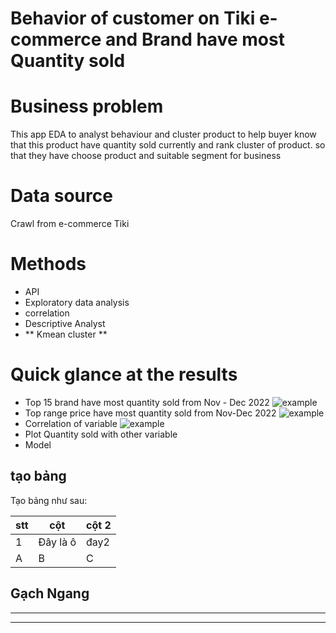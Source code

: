 # Behavior of customer on Tiki e-commerce and Brand have most Quantity sold
# Business problem 
This app EDA to analyst behaviour and cluster product to help buyer know that this product have quantity sold currently and rank cluster of product. so that they have choose product and suitable segment for business
# Data source
Crawl from e-commerce Tiki

# Methods
- API
- Exploratory data analysis 
- correlation
- Descriptive Analyst
- ** Kmean cluster **
# Quick glance at the results
- Top 15 brand have most quantity sold from Nov - Dec 2022
![example](top15.png)
- Top range price have most quantity sold from Nov-Dec 2022
![example](range_price.png)
- Correlation of variable
![example](heatmap.png)
- Plot Quantity sold with other variable 
- Model
## tạo bảng
Tạo bảng như sau:

|stt| cột|cột 2|
|--|-----|-----|
|1| Đây là ô| đay2|
|A|B|C|
## Gạch Ngang
---
***
